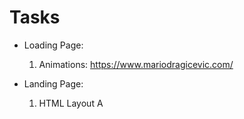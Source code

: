 # Tasks 

* Loading Page:
    1. Animations: https://www.mariodragicevic.com/

* Landing Page:
    1. HTML Layout
A